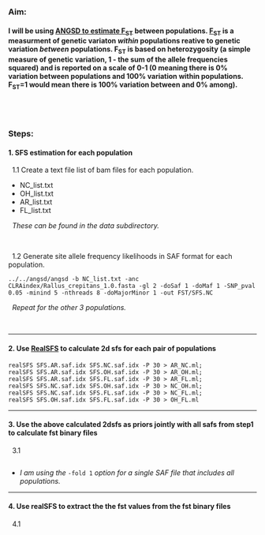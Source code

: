 
### Aim: 
#### I will be using [ANGSD to estimate F<sub>ST</sub>](http://www.popgen.dk/angsd/index.php/Fst) between populations. [F<sub>ST</sub>](https://www.nature.com/articles/nrg2611) is a measurment of genetic variaton *within* populations reative to genetic variation *between* populations.  F<sub>ST</sub> is based on heterozygosity (a simple measure of genetic variation, 1 - the sum of the allele frequencies squared) and is reported on a scale of 0-1 (0 meaning there is 0% variation between populations and 100% variation within populations.  F<sub>ST</sub>=1  would mean there is 100% variation between and 0% among).
&nbsp;
---
### Steps:  
#### 1. SFS estimation for each population
&nbsp; 1.1 Create a text file list of bam files for each population. 
- NC_list.txt
- OH_list.txt
- AR_list.txt
- FL_list.txt  

&nbsp; *These can be found in the data subdirectory.*
      
&nbsp;

&nbsp; 1.2 Generate site allele frequency likelihoods in SAF format for each population.
```
../../angsd/angsd -b NC_list.txt -anc CLRAindex/Rallus_crepitans_1.0.fasta -gl 2 -doSaf 1 -doMaf 1 -SNP_pval 0.05 -minind 5 -nthreads 8 -doMajorMinor 1 -out FST/SFS.NC

```

&nbsp; *Repeat for the other 3 populations.*

&nbsp;

---

#### 2. Use [RealSFS](http://www.popgen.dk/angsd/index.php/RealSFS) to calculate 2d sfs for each pair of populations
```
realSFS SFS.AR.saf.idx SFS.NC.saf.idx -P 30 > AR_NC.ml;
realSFS SFS.AR.saf.idx SFS.OH.saf.idx -P 30 > AR_OH.ml; 
realSFS SFS.AR.saf.idx SFS.FL.saf.idx -P 30 > AR_FL.ml; 
realSFS SFS.NC.saf.idx SFS.OH.saf.idx -P 30 > NC_OH.ml; 
realSFS SFS.NC.saf.idx SFS.FL.saf.idx -P 30 > NC_FL.ml; 
realSFS SFS.OH.saf.idx SFS.FL.saf.idx -P 30 > OH_FL.ml

```

---
#### 3. Use the above calculated 2dsfs as priors jointly with all safs from step1 to calculate fst binary files
&nbsp; 3.1
```
```
- *I am using the* `-fold 1` *option for a single SAF file that includes all populations.*

---
#### 4. Use realSFS to extract the the fst values from the fst binary files
&nbsp; 4.1


